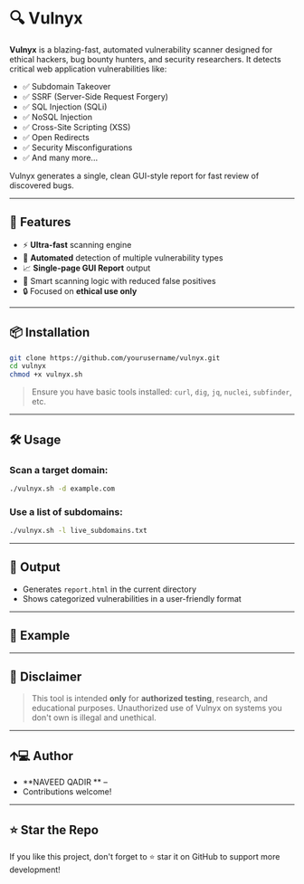 # 🔍 Vulnyx

**Vulnyx** is a blazing-fast, automated vulnerability scanner designed for ethical hackers, bug bounty hunters, and security researchers. It detects critical web application vulnerabilities like:

* ✅ Subdomain Takeover
* ✅ SSRF (Server-Side Request Forgery)
* ✅ SQL Injection (SQLi)
* ✅ NoSQL Injection
* ✅ Cross-Site Scripting (XSS)
* ✅ Open Redirects
* ✅ Security Misconfigurations
* ✅ And many more...

Vulnyx generates a single, clean GUI-style report for fast review of discovered bugs.

---

## 🚀 Features

* ⚡ **Ultra-fast** scanning engine
* 🎯 **Automated** detection of multiple vulnerability types
* 📈 **Single-page GUI Report** output
* 🧠 Smart scanning logic with reduced false positives
* 🔒 Focused on **ethical use only**

---

## 📦 Installation

```bash
git clone https://github.com/yourusername/vulnyx.git
cd vulnyx
chmod +x vulnyx.sh
```

> Ensure you have basic tools installed: `curl`, `dig`, `jq`, `nuclei`, `subfinder`, etc.

---

## 🛠️ Usage

### Scan a target domain:

```bash
./vulnyx.sh -d example.com
```

### Use a list of subdomains:

```bash
./vulnyx.sh -l live_subdomains.txt
```

---

## 📁 Output

* Generates `report.html` in the current directory
* Shows categorized vulnerabilities in a user-friendly format

---

## 🧪 Example

---

## 🧠 Disclaimer

> This tool is intended **only** for **authorized testing**, research, and educational purposes. Unauthorized use of Vulnyx on systems you don't own is illegal and unethical.

---

## 🡩‍💻 Author

* **NAVEED QADIR ** – 
* Contributions welcome!

---

## ⭐ Star the Repo

If you like this project, don't forget to ⭐ star it on GitHub to support more development!
